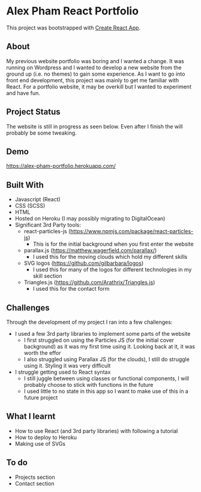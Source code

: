 # Alex Pham React Portfolio

This project was bootstrapped with [Create React App](https://github.com/facebook/create-react-app).

## About

My previous website portfolio was boring and I wanted a change. It was running on Wordpress and I wanted to develop a new website from the ground up (i.e. no themes) to gain some experience.
As I want to go into front end development, this project was mainly to get me familiar with React. For a portfolio website, it may be overkill but I wanted to experiment and have fun.

## Project Status

The website is still in progress as seen below. Even after I finish the will probably be some tweaking.

## Demo

https://alex-pham-portfolio.herokuapp.com/

## Built With
* Javascript (React)
* CSS (SCSS)
* HTML
* Hosted on Heroku (I may possibly migrating to DigitalOcean)
* Significant 3rd Party tools:
    * react-particles-js (https://www.npmjs.com/package/react-particles-js)
        * This is for the initial background when you first enter the website
    * parallax.js (https://matthew.wagerfield.com/parallax/)
        * I used this for the moving clouds which hold my different skills
    * SVG logos (https://github.com/gilbarbara/logos)
        * I used this for many of the logos for different technologies in my skill section
    * Triangles.js (https://github.com/Arathrix/Triangles.js)
        * I used this for the contact form
## Challenges
Through the development of my project I ran into a few challenges:

* I used a few 3rd party libraries to implement some parts of the website
    * I first struggled on using the Particles JS (for the initial cover background) as it was my first time using it. Looking back at it, it was worth the effor
    * I also struggled using Parallax JS (for the clouds), I still do struggle using it. Styling it was very difficult
* I struggle getting used to React syntax
    * I still juggle between using classes or functional components, I will probably choose to stick with functions in the future
    * I used little to no state in this app so I want to make use of this in a future project

## What I learnt

* How to use React (and 3rd party libraries) with following a tutorial
* How to deploy to Heroku
* Making use of SVGs

## To do
* Projects section
* Contact section

